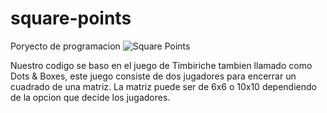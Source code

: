# square-points
Poryecto de programacion
![Square Points](https://user-images.githubusercontent.com/116230002/201996625-3aac8838-351d-414a-b740-04b9927c11df.png)


Nuestro codigo se baso en el juego de Timbiriche tambien llamado como Dots & Boxes, este juego consiste de dos jugadores para encerrar un cuadrado de una matriz.
La matriz puede ser de 6x6 o 10x10 dependiendo de la opcion que decide los jugadores.
